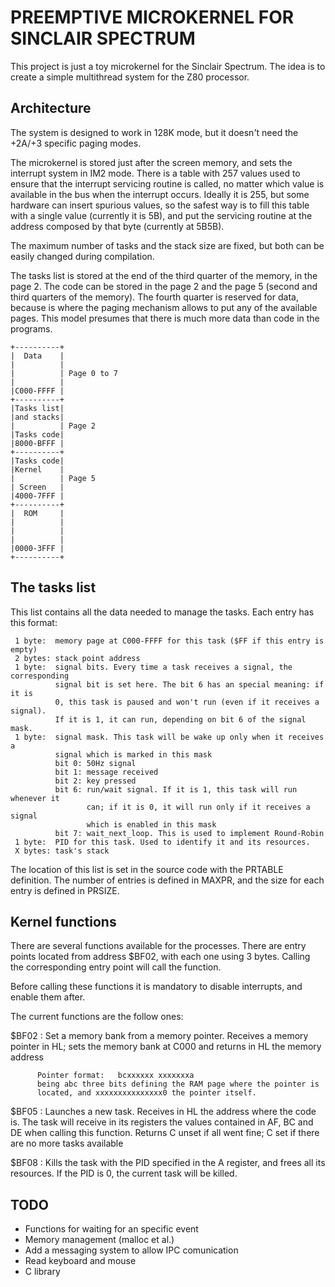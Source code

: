 # PREEMPTIVE MICROKERNEL FOR SINCLAIR SPECTRUM

This project is just a toy microkernel for the Sinclair Spectrum. The idea is
to create a simple multithread system for the Z80 processor.

## Architecture

The system is designed to work in 128K mode, but it doesn't need the +2A/+3
specific paging modes.

The microkernel is stored just after the screen memory, and sets the interrupt
system in IM2 mode. There is a table with 257 values used to ensure that the
interrupt servicing routine is called, no matter which value is available in the
bus when the interrupt occurs. Ideally it is 255, but some hardware can insert
spurious values, so the safest way is to fill this table with a single value
(currently it is 5B), and put the servicing routine at the address composed by
that byte (currently at 5B5B).

The maximum number of tasks and the stack size are fixed, but both can be easily
changed during compilation.

The tasks list is stored at the end of the third quarter of the memory, in the
page 2. The code can be stored in the page 2 and the page 5 (second and third
quarters of the memory). The fourth quarter is reserved for data, because is
where the paging mechanism allows to put any of the available pages. This model
presumes that there is much more data than code in the programs.

    +----------+
    |  Data    |
    |          |
    |          | Page 0 to 7
    |          |
    |C000-FFFF |
    +----------+
    |Tasks list|
    |and stacks|
    |          | Page 2
    |Tasks code|
    |8000-BFFF |
    +----------+
    |Tasks code|
    |Kernel    |
    |          | Page 5
    | Screen   |
    |4000-7FFF |
    +----------+
    |  ROM     |
    |          |
    |          |
    |          |
    |0000-3FFF |
    +----------+

## The tasks list

This list contains all the data needed to manage the tasks. Each entry has this
format:

     1 byte:  memory page at C000-FFFF for this task ($FF if this entry is empty)
     2 bytes: stack point address
     1 byte:  signal bits. Every time a task receives a signal, the corresponding
              signal bit is set here. The bit 6 has an special meaning: if it is
              0, this task is paused and won't run (even if it receives a signal).
              If it is 1, it can run, depending on bit 6 of the signal mask.
     1 byte:  signal mask. This task will be wake up only when it receives a
              signal which is marked in this mask
              bit 0: 50Hz signal
              bit 1: message received
              bit 2: key pressed
              bit 6: run/wait signal. If it is 1, this task will run whenever it
                     can; if it is 0, it will run only if it receives a signal
                     which is enabled in this mask
              bit 7: wait_next_loop. This is used to implement Round-Robin
     1 byte:  PID for this task. Used to identify it and its resources.
     X bytes: task's stack

The location of this list is set in the source code with the PRTABLE definition.
The number of entries is defined in MAXPR, and the size for each entry is
defined in PRSIZE.

## Kernel functions

There are several functions available for the processes. There are entry points
located from address $BF02, with each one using 3 bytes. Calling the corresponding
entry point will call the function.

Before calling these functions it is mandatory to disable interrupts, and enable
them after.

The current functions are the follow ones:

  $BF02 : Set a memory bank from a memory pointer.
          Receives a memory pointer in HL; sets the memory bank at C000 and
          returns in HL the memory address

          Pointer format:   bcxxxxxx xxxxxxxa
          being abc three bits defining the RAM page where the pointer is
          located, and xxxxxxxxxxxxxxx0 the pointer itself.

  $BF05 : Launches a new task. Receives in HL the address where the code is.
          The task will receive in its registers the values contained in AF, BC and DE
          when calling this function.
          Returns C unset if all went fine; C set if there are no more tasks available

  $BF08 : Kills the task with the PID specified in the A register, and frees all
          its resources. If the PID is 0, the current task will be killed.


## TODO

 * Functions for waiting for an specific event
 * Memory management (malloc et al.)
 * Add a messaging system to allow IPC comunication
 * Read keyboard and mouse
 * C library
